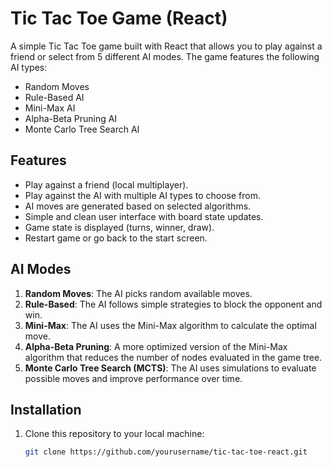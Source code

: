 # Tic Tac Toe Game (React)

A simple Tic Tac Toe game built with React that allows you to play against a friend or select from 5 different AI modes. The game features the following AI types:
- Random Moves
- Rule-Based AI
- Mini-Max AI
- Alpha-Beta Pruning AI
- Monte Carlo Tree Search AI

## Features
- Play against a friend (local multiplayer).
- Play against the AI with multiple AI types to choose from.
- AI moves are generated based on selected algorithms.
- Simple and clean user interface with board state updates.
- Game state is displayed (turns, winner, draw).
- Restart game or go back to the start screen.

## AI Modes

1. **Random Moves**: The AI picks random available moves.
2. **Rule-Based**: The AI follows simple strategies to block the opponent and win.
3. **Mini-Max**: The AI uses the Mini-Max algorithm to calculate the optimal move.
4. **Alpha-Beta Pruning**: A more optimized version of the Mini-Max algorithm that reduces the number of nodes evaluated in the game tree.
5. **Monte Carlo Tree Search (MCTS)**: The AI uses simulations to evaluate possible moves and improve performance over time.

## Installation

1. Clone this repository to your local machine:

   ```bash
   git clone https://github.com/yourusername/tic-tac-toe-react.git
